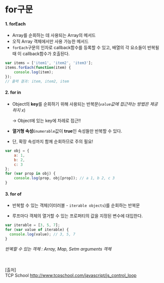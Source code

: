 # for구문

#### 1. forEach

- Array를 순회하는 데 사용되는 Array의 메서드
- 오직 Array 객체에서만 사용 가능한 메서드
- `forEach`구문의 인자로 callback함수를 등록할 수 있고, 배열의 각 요소들이 반복될 때 이 callback함수가 호출된다.

~~~ javascript
var items = ['item1', 'item2', 'item3'];
items.forEach(function(item) {
    console.log(item);
});
// 출력 결과: item, item2, item
~~~



#### 2. for in

- Object의 **key**를 순회하기 위해 사용되는 반복문(*`value`값에 접근하는 방법은 제공하지 x*)

  -> Object에 있는 key에 차레로 접근!!

- **열거형 속성**`Enumerable`값이 **true**인 속성들만 반복할 수 있다.

- 단, 확장 속성까지 함께 순회하므로 주의 필요!

~~~ javascript
var obj = {
    a: 1, 
    b: 2, 
    c: 3
};
for (var prop in obj) {
    console.log(prop, obj[prop]); // a 1, b 2, c 3
}
~~~



#### 3. for of

- 반복할 수 있는 객체(이터러블 - `iterable objects`)를 순회하는 반복문

- 루프마다 객체의 열거할 수 있는 프로퍼티의 값을 지정된 변수에 대입한다.

~~~ javascript
var iterable = [3, 5, 7];
for (var value of iterable) {
  console.log(value); // 3, 5, 7
}
~~~



*반복할 수 있는 객체 : Array, Map, Setm arguments 객체*  

<br/><br/>
[출처]<br/>
TCP School http://www.tcpschool.com/javascript/js_control_loop
